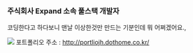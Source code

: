 ### 주식회사 Expand 소속 풀스택 개발자

코딩한다고 하다보니 맨날 이상한것만 만드는 기분인데 뭐 어쩌겠어요.,


<!--
**reproduce0529/reproduce0529** is a ✨ _special_ ✨ repository because its `README.md` (this file) appears on your GitHub profile.

Here are some ideas to get you started:

- 🔭 I’m currently working on ...
- 🌱 I’m currently learning ...
- 👯 I’m looking to collaborate on ...
- 🤔 I’m looking for help with ...
- 💬 Ask me about ...
- 📫 How to reach me: ...
- 😄 Pronouns: ...
- ⚡ Fun fact: ...
-->
<a href="https://www.instagram.com/imnow._.05/" target="_blank"><img src="https://img.shields.io/badge/instagram-#E4405F?style=instagram&logo=로고&logoColor=#E4405F"/></a>
포트폴리오 주소 : http://portliojh.dothome.co.kr/
